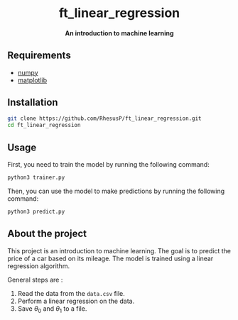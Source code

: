 <div align="center">

# ft_linear_regression

#### An introduction to machine learning

</div>

## Requirements

- [numpy](https://numpy.org/install/)
- [matplotlib](https://matplotlib.org/stable/install/index.html)

## Installation

```bash
git clone https://github.com/RhesusP/ft_linear_regression.git
cd ft_linear_regression
```

## Usage

First, you need to train the model by running the following command:

```bash
python3 trainer.py
```

Then, you can use the model to make predictions by running the following command:

```bash
python3 predict.py
```

## About the project

This project is an introduction to machine learning. The goal is to predict the price of a car based on its mileage. The
model is trained using a linear regression algorithm.

General steps are :
1. Read the data from the `data.csv` file.
2. Perform a linear regression on the data.
3. Save $\theta_0$ and $\theta_1$ to a file.